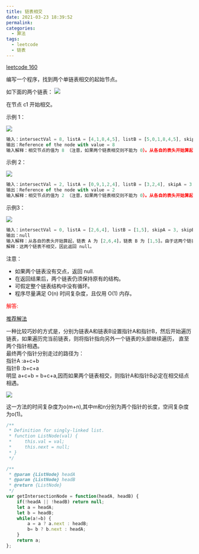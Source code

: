 ```yaml
---
title: 链表相交
date: 2021-03-23 18:39:52
permalink: 
categories:
  - 算法
tags:
  - leetcode
  - 链表
---
```


[leetcode 160](https://leetcode-cn.com/problems/intersection-of-two-linked-lists/)

编写一个程序，找到两个单链表相交的起始节点。

如下面的两个链表：
<img src="https://assets.leetcode-cn.com/aliyun-lc-upload/uploads/2018/12/14/160_statement.png"/>

在节点 c1 开始相交。

示例 1：

<img src="https://assets.leetcode-cn.com/aliyun-lc-upload/uploads/2018/12/14/160_example_1.png"/>

```js
输入：intersectVal = 8, listA = [4,1,8,4,5], listB = [5,0,1,8,4,5], skipA = 2, skipB = 3
输出：Reference of the node with value = 8
输入解释：相交节点的值为 8 （注意，如果两个链表相交则不能为 0）。从各自的表头开始算起，链表 A 为 [4,1,8,4,5]，链表 B 为 [5,0,1,8,4,5]。在 A 中，相交节点前有 2 个节点；在 B 中，相交节点前有 3 个节点。
```

示例 2：

<img src="https://assets.leetcode-cn.com/aliyun-lc-upload/uploads/2018/12/14/160_example_2.png"/>

```js
输入：intersectVal = 2, listA = [0,9,1,2,4], listB = [3,2,4], skipA = 3, skipB = 1
输出：Reference of the node with value = 2
输入解释：相交节点的值为 2 （注意，如果两个链表相交则不能为 0）。从各自的表头开始算起，链表 A 为 [0,9,1,2,4]，链表 B 为 [3,2,4]。在 A 中，相交节点前有 3 个节点；在 B 中，相交节点前有 1 个节点。
```

示例3：

<img src="https://assets.leetcode-cn.com/aliyun-lc-upload/uploads/2018/12/14/160_example_3.png"/>

```js
输入：intersectVal = 0, listA = [2,6,4], listB = [1,5], skipA = 3, skipB = 2
输出：null
输入解释：从各自的表头开始算起，链表 A 为 [2,6,4]，链表 B 为 [1,5]。由于这两个链表不相交，所以 intersectVal 必须为 0，而 skipA 和 skipB 可以是任意值。
解释：这两个链表不相交，因此返回 null。
```

注意：

- 如果两个链表没有交点，返回 null.
- 在返回结果后，两个链表仍须保持原有的结构。
- 可假定整个链表结构中没有循环。
- 程序尽量满足 O(n) 时间复杂度，且仅用 O(1) 内存。

<span style="color: #ff5050;font-weight: bold;">解答:</span>  

[推荐解法](https://leetcode-cn.com/problems/intersection-of-two-linked-lists/solution/jiao-ni-yong-lang-man-de-fang-shi-zhao-dao-liang-2/)  

一种比较巧妙的方式是，分别为链表A和链表B设置指针A和指针B，然后开始遍历链表，如果遍历完当前链表，则将指针指向另外一个链表的头部继续遍历， 直至两个指针相遇。  
最终两个指针分别走过的路径为：  
指针A :a+c+b  
指针B :b+c+a  
明显 a+c+b = b+c+a,因而如果两个链表相交，则指针A和指针B必定在相交结点相遇。  

<img src="https://pic.leetcode-cn.com/f319cf95692ef93a48c81c08b55ae492581061fac5b13183be559ec32b0477dc-%E5%BE%AE%E4%BF%A1%E5%9B%BE%E7%89%87_20200419110414.png"/>

这一方法的时间复杂度为o(m+n),其中m和n分别为两个指针的长度，空间复杂度为o(1)。


```js
/**
 * Definition for singly-linked list.
 * function ListNode(val) {
 *     this.val = val;
 *     this.next = null;
 * }
 */

/**
 * @param {ListNode} headA
 * @param {ListNode} headB
 * @return {ListNode}
 */
var getIntersectionNode = function(headA, headB) {
    if(!headA || !headB) return null;
    let a = headA;
    let b = headB;
    while(a!=b) {
        a = a ? a.next : headB;
        b= b ? b.next : headA;
    }
    return a;
};
```